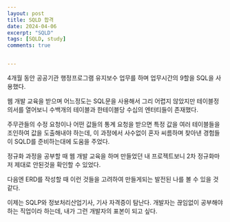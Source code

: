 ```yaml
---
layout: post
title: SQLD 합격
date: 2024-04-06
excerpt: "SQLD"
tags: [SQLD, study]
comments: true


---
```


4개월 동안 공공기관 행정프로그램 유지보수 업무를 하며 업무시간의 9할을 SQL을 사용했다.

웹 개발 교육을 받으며 어느정도는 SQL문을 사용해서 그리 어렵지 않았지만 테이블정의서를 열어보니 수백개의 테이블과 한테이블당 수십의 엔터티들이 존재했다.

주무관들의 수정 요청이나 어떤 값들의 통계 요청을 받으면 특정 값을 여러 테이블들을 조인하여 값을 도출해내야 하는데, 이 과정에서 사수없이 혼자 씨름하며 찾아낸 경험들이 SQLD를 준비하는대에 도움을 주었다.

정규화 과정을 공부할 때 웹 개발 교육을 하며 만들었던 내 프로젝트보니 2차 정규화마저 제대로 안된것을 확인할 수 있었다.

다음엔 ERD를 작성할 때 이런 것들을 고려하여 만들게되는 발전된 나를 볼 수 있을 것 같다.

이제는 SQLP와 정보처리산업기사, 기사 자격증이 탐난다. 개발자는 끊임없이 공부해야 하는 직업이라 하는데, 내가 그런 개발자의 표본이 되고 싶다.





